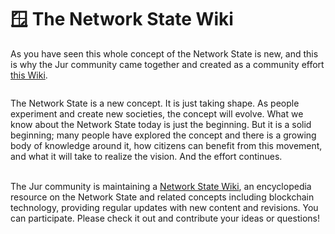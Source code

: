 # 🪟 The Network State Wiki

As you have seen this whole concept of the Network State is new, and this is why the Jur community came together and created as a community effort [this Wiki](https://gitbook.jur.io/wiki-network-state/).

<figure><img src="https://lh3.googleusercontent.com/dGNWl4f6aGDmieoi66jwtxS81NJLra4Zz_wIITegPIAabBPk5bmPJ8Ljx-ghdwmkUjT62YB7xg0kRGrwUcRMZ1kiq4aGppfOvnuS8YxMGuui6RKV7CtPTl_zGBiG4GHsuubbYBTXMsoB1Iefm2LJv-rOYzgFTmNpzjHrIRc4RRU1TSwRHOW-sVVdpc11_g" alt=""><figcaption></figcaption></figure>

The Network State is a new concept. It is just taking shape. As people experiment and create new societies, the concept will evolve. What we know about the Network State today is just the beginning. But it is a solid beginning; many people have explored the concept and there is a growing body of knowledge around it, how citizens can benefit from this movement, and what it will take to realize the vision. And the effort continues.

\
The Jur community is maintaining a [Network State Wiki](https://gitbook.jur.io/wiki-network-state/), an encyclopedia resource on the Network State and related concepts including blockchain technology, providing regular updates with new content and revisions. You can participate. Please check it out and contribute your ideas or questions!
